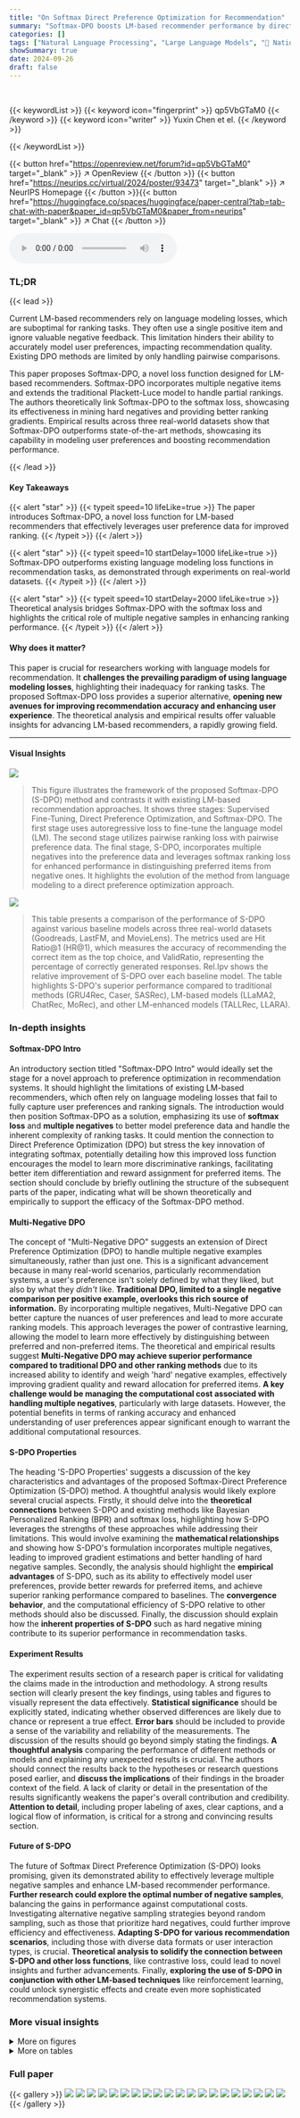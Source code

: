 ```yaml
---
title: "On Softmax Direct Preference Optimization for Recommendation"
summary: "Softmax-DPO boosts LM-based recommender performance by directly optimizing for personalized ranking using a novel loss function that incorporates multiple negative samples, significantly outperforming..."
categories: []
tags: ["Natural Language Processing", "Large Language Models", "🏢 National University of Singapore",]
showSummary: true
date: 2024-09-26
draft: false
---
```


<br>

{{< keywordList >}}
{{< keyword icon="fingerprint" >}} qp5VbGTaM0 {{< /keyword >}}
{{< keyword icon="writer" >}} Yuxin Chen et el. {{< /keyword >}}
 
{{< /keywordList >}}

{{< button href="https://openreview.net/forum?id=qp5VbGTaM0" target="_blank" >}}
↗ OpenReview
{{< /button >}}
{{< button href="https://neurips.cc/virtual/2024/poster/93473" target="_blank" >}}
↗ NeurIPS Homepage
{{< /button >}}{{< button href="https://huggingface.co/spaces/huggingface/paper-central?tab=tab-chat-with-paper&paper_id=qp5VbGTaM0&paper_from=neurips" target="_blank" >}}
↗ Chat
{{< /button >}}



<audio controls>
    <source src="https://ai-paper-reviewer.com/qp5VbGTaM0/podcast.wav" type="audio/wav">
    Your browser does not support the audio element.
</audio>


### TL;DR


{{< lead >}}

Current LM-based recommenders rely on language modeling losses, which are suboptimal for ranking tasks.  They often use a single positive item and ignore valuable negative feedback. This limitation hinders their ability to accurately model user preferences, impacting recommendation quality.  Existing DPO methods are limited by only handling pairwise comparisons.



This paper proposes Softmax-DPO, a novel loss function designed for LM-based recommenders. Softmax-DPO incorporates multiple negative items and extends the traditional Plackett-Luce model to handle partial rankings. The authors theoretically link Softmax-DPO to the softmax loss, showcasing its effectiveness in mining hard negatives and providing better ranking gradients.  Empirical results across three real-world datasets show that Softmax-DPO outperforms state-of-the-art methods, showcasing its capability in modeling user preferences and boosting recommendation performance.

{{< /lead >}}


#### Key Takeaways

{{< alert "star" >}}
{{< typeit speed=10 lifeLike=true >}} The paper introduces Softmax-DPO, a novel loss function for LM-based recommenders that effectively leverages user preference data for improved ranking. {{< /typeit >}}
{{< /alert >}}

{{< alert "star" >}}
{{< typeit speed=10 startDelay=1000 lifeLike=true >}} Softmax-DPO outperforms existing language modeling loss functions in recommendation tasks, as demonstrated through experiments on real-world datasets. {{< /typeit >}}
{{< /alert >}}

{{< alert "star" >}}
{{< typeit speed=10 startDelay=2000 lifeLike=true >}} Theoretical analysis bridges Softmax-DPO with the softmax loss and highlights the critical role of multiple negative samples in enhancing ranking performance. {{< /typeit >}}
{{< /alert >}}

#### Why does it matter?
This paper is crucial for researchers working with language models for recommendation.  It **challenges the prevailing paradigm of using language modeling losses**, highlighting their inadequacy for ranking tasks.  The proposed Softmax-DPO loss provides a superior alternative, **opening new avenues for improving recommendation accuracy and enhancing user experience**.  The theoretical analysis and empirical results offer valuable insights for advancing LM-based recommenders, a rapidly growing field.

------
#### Visual Insights



![](https://ai-paper-reviewer.com/qp5VbGTaM0/figures_2_1.jpg)

> This figure illustrates the framework of the proposed Softmax-DPO (S-DPO) method and contrasts it with existing LM-based recommendation approaches.  It shows three stages: Supervised Fine-Tuning, Direct Preference Optimization, and Softmax-DPO.  The first stage uses autoregressive loss to fine-tune the language model (LM). The second stage utilizes pairwise ranking loss with pairwise preference data. The final stage, S-DPO, incorporates multiple negatives into the preference data and leverages softmax ranking loss for enhanced performance in distinguishing preferred items from negative ones.  It highlights the evolution of the method from language modeling to a direct preference optimization approach. 





![](https://ai-paper-reviewer.com/qp5VbGTaM0/tables_6_1.jpg)

> This table presents a comparison of the performance of S-DPO against various baseline models across three real-world datasets (Goodreads, LastFM, and MovieLens).  The metrics used are Hit Ratio@1 (HR@1), which measures the accuracy of recommending the correct item as the top choice, and ValidRatio, representing the percentage of correctly generated responses.  Rel.Ipv shows the relative improvement of S-DPO over each baseline model. The table highlights S-DPO's superior performance compared to traditional methods (GRU4Rec, Caser, SASRec), LM-based models (LLaMA2, ChatRec, MoRec), and other LM-enhanced models (TALLRec, LLARA).





### In-depth insights


#### Softmax-DPO Intro
An introductory section titled "Softmax-DPO Intro" would ideally set the stage for a novel approach to preference optimization in recommendation systems.  It should highlight the limitations of existing LM-based recommenders, which often rely on language modeling losses that fail to fully capture user preferences and ranking signals. The introduction would then position Softmax-DPO as a solution, emphasizing its use of **softmax loss** and **multiple negatives** to better model preference data and handle the inherent complexity of ranking tasks. It could mention the connection to Direct Preference Optimization (DPO) but stress the key innovation of integrating softmax, potentially detailing how this improved loss function encourages the model to learn more discriminative rankings, facilitating better item differentiation and reward assignment for preferred items.  The section should conclude by briefly outlining the structure of the subsequent parts of the paper, indicating what will be shown theoretically and empirically to support the efficacy of the Softmax-DPO method.

#### Multi-Negative DPO
The concept of "Multi-Negative DPO" suggests an extension of Direct Preference Optimization (DPO) to handle multiple negative examples simultaneously, rather than just one.  This is a significant advancement because in many real-world scenarios, particularly recommendation systems, a user's preference isn't solely defined by what they liked, but also by what they *didn't* like.  **Traditional DPO, limited to a single negative comparison per positive example, overlooks this rich source of information.** By incorporating multiple negatives, Multi-Negative DPO can better capture the nuances of user preferences and lead to more accurate ranking models.  This approach leverages the power of contrastive learning, allowing the model to learn more effectively by distinguishing between preferred and non-preferred items.  The theoretical and empirical results suggest **Multi-Negative DPO may achieve superior performance compared to traditional DPO and other ranking methods** due to its increased ability to identify and weigh 'hard' negative examples, effectively improving gradient quality and reward allocation for preferred items.  **A key challenge would be managing the computational cost associated with handling multiple negatives**, particularly with large datasets.  However, the potential benefits in terms of ranking accuracy and enhanced understanding of user preferences appear significant enough to warrant the additional computational resources.

#### S-DPO Properties
The heading 'S-DPO Properties' suggests a discussion of the key characteristics and advantages of the proposed Softmax-Direct Preference Optimization (S-DPO) method.  A thoughtful analysis would likely explore several crucial aspects. Firstly, it should delve into the **theoretical connections** between S-DPO and existing methods like Bayesian Personalized Ranking (BPR) and softmax loss, highlighting how S-DPO leverages the strengths of these approaches while addressing their limitations. This would involve examining the **mathematical relationships** and showing how S-DPO's formulation incorporates multiple negatives, leading to improved gradient estimations and better handling of hard negative samples. Secondly, the analysis should highlight the **empirical advantages** of S-DPO, such as its ability to effectively model user preferences, provide better rewards for preferred items, and achieve superior ranking performance compared to baselines.  The **convergence behavior**, and the computational efficiency of S-DPO relative to other methods should also be discussed.  Finally, the discussion should explain how the **inherent properties of S-DPO** such as hard negative mining contribute to its superior performance in recommendation tasks.

#### Experiment Results
The experiment results section of a research paper is critical for validating the claims made in the introduction and methodology.  A strong results section will clearly present the key findings, using tables and figures to visually represent the data effectively.  **Statistical significance** should be explicitly stated, indicating whether observed differences are likely due to chance or represent a true effect.  **Error bars** should be included to provide a sense of the variability and reliability of the measurements.  The discussion of the results should go beyond simply stating the findings.  **A thoughtful analysis** comparing the performance of different methods or models and explaining any unexpected results is crucial.   The authors should connect the results back to the hypotheses or research questions posed earlier, and **discuss the implications** of their findings in the broader context of the field.  A lack of clarity or detail in the presentation of the results significantly weakens the paper's overall contribution and credibility.  **Attention to detail**, including proper labeling of axes, clear captions, and a logical flow of information, is critical for a strong and convincing results section.

#### Future of S-DPO
The future of Softmax Direct Preference Optimization (S-DPO) looks promising, given its demonstrated ability to effectively leverage multiple negative samples and enhance LM-based recommender performance.  **Further research could explore the optimal number of negative samples**, balancing the gains in performance against computational costs. Investigating alternative negative sampling strategies beyond random sampling, such as those that prioritize hard negatives, could further improve efficiency and effectiveness.  **Adapting S-DPO for various recommendation scenarios**, including those with diverse data formats or user interaction types, is crucial.  **Theoretical analysis to solidify the connection between S-DPO and other loss functions**, like contrastive loss, could lead to novel insights and further advancements.  Finally, **exploring the use of S-DPO in conjunction with other LM-based techniques** like reinforcement learning, could unlock synergistic effects and create even more sophisticated recommendation systems.


### More visual insights

<details>
<summary>More on figures
</summary>


![](https://ai-paper-reviewer.com/qp5VbGTaM0/figures_7_1.jpg)

> This figure presents a comprehensive analysis of the proposed S-DPO method. Subfigure (a) shows an ablation study comparing S-DPO's performance against the standard supervised fine-tuning (SFT) and the original DPO method across three datasets (LastFM, Goodreads, and MovieLens).  Subfigure (b) illustrates the validation loss curves for both DPO and S-DPO on the LastFM dataset, highlighting the faster convergence of S-DPO.  Finally, subfigure (c) displays the reward (preference score) for the preferred item over the training steps for both methods on the LastFM dataset, demonstrating that S-DPO consistently assigns a higher reward to the preferred item.


![](https://ai-paper-reviewer.com/qp5VbGTaM0/figures_8_1.jpg)

> This figure presents the results of an ablation study comparing S-DPO with supervised fine-tuning (SFT) and DPO on three different datasets, demonstrating the superior performance of S-DPO.  Additionally, it shows the validation loss and reward of preferred items curves over training steps for both DPO and S-DPO on the LastFM dataset, highlighting S-DPO's faster convergence and better rewards for preferred items.


</details>




<details>
<summary>More on tables
</summary>


![](https://ai-paper-reviewer.com/qp5VbGTaM0/tables_18_1.jpg)
> This table compares the performance of S-DPO against various baselines across three real-world datasets: MovieLens, Goodreads, and LastFM.  For each dataset and model, it shows the Hit Ratio@1 (HR@1) and Valid Ratio.  Rel.Ipv indicates the relative improvement of S-DPO compared to each baseline.

![](https://ai-paper-reviewer.com/qp5VbGTaM0/tables_19_1.jpg)
> This table compares the performance of S-DPO against various baselines across three real-world datasets (Goodreads, LastFM, MovieLens).  The metrics used are HR@1 (Hit Ratio at 1) and ValidRatio.  Rel.Ipv represents the relative improvement of S-DPO compared to each baseline. The table showcases S-DPO's superiority in recommendation performance across different datasets and baselines, highlighting the effectiveness of the proposed method.

</details>




### Full paper

{{< gallery >}}
<img src="https://ai-paper-reviewer.com/qp5VbGTaM0/1.png" class="grid-w50 md:grid-w33 xl:grid-w25" />
<img src="https://ai-paper-reviewer.com/qp5VbGTaM0/2.png" class="grid-w50 md:grid-w33 xl:grid-w25" />
<img src="https://ai-paper-reviewer.com/qp5VbGTaM0/3.png" class="grid-w50 md:grid-w33 xl:grid-w25" />
<img src="https://ai-paper-reviewer.com/qp5VbGTaM0/4.png" class="grid-w50 md:grid-w33 xl:grid-w25" />
<img src="https://ai-paper-reviewer.com/qp5VbGTaM0/5.png" class="grid-w50 md:grid-w33 xl:grid-w25" />
<img src="https://ai-paper-reviewer.com/qp5VbGTaM0/6.png" class="grid-w50 md:grid-w33 xl:grid-w25" />
<img src="https://ai-paper-reviewer.com/qp5VbGTaM0/7.png" class="grid-w50 md:grid-w33 xl:grid-w25" />
<img src="https://ai-paper-reviewer.com/qp5VbGTaM0/8.png" class="grid-w50 md:grid-w33 xl:grid-w25" />
<img src="https://ai-paper-reviewer.com/qp5VbGTaM0/9.png" class="grid-w50 md:grid-w33 xl:grid-w25" />
<img src="https://ai-paper-reviewer.com/qp5VbGTaM0/10.png" class="grid-w50 md:grid-w33 xl:grid-w25" />
<img src="https://ai-paper-reviewer.com/qp5VbGTaM0/11.png" class="grid-w50 md:grid-w33 xl:grid-w25" />
<img src="https://ai-paper-reviewer.com/qp5VbGTaM0/12.png" class="grid-w50 md:grid-w33 xl:grid-w25" />
<img src="https://ai-paper-reviewer.com/qp5VbGTaM0/13.png" class="grid-w50 md:grid-w33 xl:grid-w25" />
<img src="https://ai-paper-reviewer.com/qp5VbGTaM0/14.png" class="grid-w50 md:grid-w33 xl:grid-w25" />
<img src="https://ai-paper-reviewer.com/qp5VbGTaM0/15.png" class="grid-w50 md:grid-w33 xl:grid-w25" />
<img src="https://ai-paper-reviewer.com/qp5VbGTaM0/16.png" class="grid-w50 md:grid-w33 xl:grid-w25" />
<img src="https://ai-paper-reviewer.com/qp5VbGTaM0/17.png" class="grid-w50 md:grid-w33 xl:grid-w25" />
<img src="https://ai-paper-reviewer.com/qp5VbGTaM0/18.png" class="grid-w50 md:grid-w33 xl:grid-w25" />
<img src="https://ai-paper-reviewer.com/qp5VbGTaM0/19.png" class="grid-w50 md:grid-w33 xl:grid-w25" />
<img src="https://ai-paper-reviewer.com/qp5VbGTaM0/20.png" class="grid-w50 md:grid-w33 xl:grid-w25" />
{{< /gallery >}}